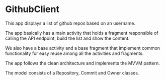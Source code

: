 # GithubClient

This app displays a list of github repos based on an username.  

The app basically has a main activity that holds a fragment responsible of calling the API endpoint, build the list and show the content.  

We also have a base activity and a base fragment that implement common functionality for easy reuse among all the activities and fragments.

The app follows the clean architecture and implements the MVVM pattern.

The model consists of a Repository, Commit and Owner classes.
